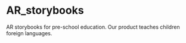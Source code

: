 # AR_storybooks
AR storybooks for pre-school education. Our product teaches children foreign languages.
